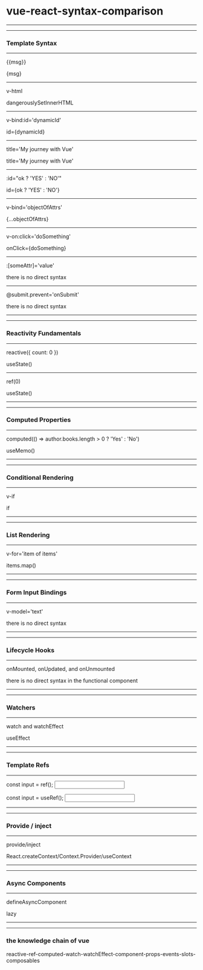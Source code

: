 # vue-react-syntax-comparison
***
***

### Template Syntax
***
{{msg}}

{msg}
***
v-html

dangerouslySetInnerHTML
***
v-bind:id='dynamicId'

id={dynamicId}
***
title='My journey with Vue'

title='My journey with Vue'
***
:id="ok ? 'YES' : 'NO'"

id={ok ? 'YES' : 'NO'}
***
v-bind='objectOfAttrs'

{...objectOfAttrs}
***
v-on:click='doSomething'

onClick={doSomething}
***
:[someAttr]='value'

there is no direct syntax
***
@submit.prevent='onSubmit'

there is no direct syntax
***
***

### Reactivity Fundamentals
***
reactive({ count: 0 })

useState()
***
ref(0)

useState()
***
***

### Computed Properties
***
computed(() => author.books.length > 0 ? 'Yes' : 'No')

useMemo()
***
***

### Conditional Rendering
***
v-if

if
***
***

### List Rendering
***
v-for='item of items'

items.map()
***
***

### Form Input Bindings
***
v-model='text'

there is no direct syntax
***
***

### Lifecycle Hooks
***
onMounted, onUpdated, and onUnmounted

there is no direct syntax in the functional component
***
***

### Watchers
***
watch and watchEffect

useEffect
***
***

### Template Refs
***
const input = ref(); <input ref='input' />

const input = useRef(); <input ref={input} />
***
***

### Provide / inject
***
provide/inject

React.createContext/Context.Provider/useContext
***
***

### Async Components
***
defineAsyncComponent

lazy
***
***

### the knowledge chain of vue
reactive-ref-computed-watch-watchEffect-component-props-events-slots-composables
